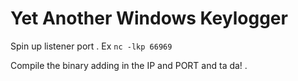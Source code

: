 # Yet Another Windows Keylogger 

Spin up listener port . Ex `nc -lkp 66969`

Compile the binary adding in the IP and PORT and ta da! .
